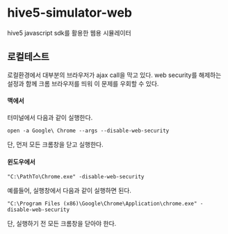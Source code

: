 # hive5-simulator-web
hive5 javascript sdk를 활용한 웹용 시뮬레이터

## 로컬테스트

로컬환경에서 대부분의 브라우저가 ajax call을 막고 있다.
web security를 해제하는 설정과 함께 크롬 브라우저를 띄워 이 문제를 우회할 수 있다.

#### 맥에서

터미널에서 다음과 같이 실행한다.

```
open -a Google\ Chrome --args --disable-web-security
```

단, 먼저 모든 크롬창을 닫고 실행한다.

#### 윈도우에서

```
"C:\PathTo\Chrome.exe" -disable-web-security
```

예를들어, 실행창에서 다음과 같이 실행하면 된다.

```
"C:\Program Files (x86)\Google\Chrome\Application\chrome.exe" -disable-web-security
```

단, 실행하기 전 모든 크롬창을 닫아야 한다.
